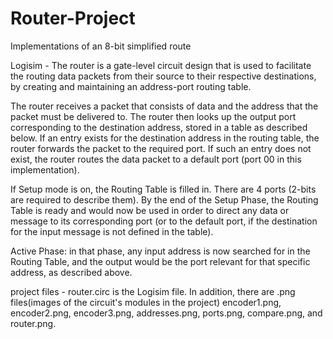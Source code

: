 # Router-Project
Implementations of an 8-bit simplified route

Logisim - The router is a gate-level circuit design that is used to facilitate the routing data packets from their source to their respective destinations, by creating and maintaining an address-port routing table.

The router receives a packet that consists of data and the address that the packet must be delivered to. The router then looks up the output port corresponding to the destination address, stored in a table as described below. If an entry exists for the destination address in the routing table, the router forwards the packet to the required port. If such an entry does not exist, the router routes the data packet to a default port (port 00 in this implementation).

If Setup mode is on, the Routing Table is filled in. There are 4 ports (2-bits are required to describe them). By the end of the Setup Phase, the Routing Table is ready and would now be used in order to direct any data or message to its corresponding port (or to the default port, if the destination for the input message is not defined in the table).

Active Phase: in that phase, any input address is now searched for in the Routing Table, and the output would be the port relevant for that specific address, as described above.

project files - router.circ is the Logisim file. In addition, there are .png files(images of the circuit's modules in the project) encoder1.png, encoder2.png, encoder3.png, addresses.png, ports.png, compare.png, and router.png.
